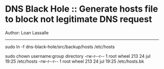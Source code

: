 # DNS Black Hole :: Generate hosts file to block not legitimate DNS request

Author: Loan Lassalle
***

sudo ln -f dns-black-hole/src/backup/hosts /etc/hosts

sudo chown username:group directory
-rw-r--r--  1 root  wheel  213 24 jul 19:25 /etc/hosts
-rw-r--r--  1 root  wheel  213 24 jul 19:25 /etc/hosts.bk
